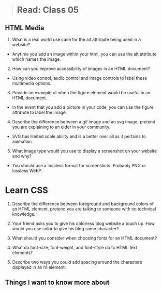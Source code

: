 > # Read: Class 05

## HTML Media

1. What is a real world use case for the alt attribute being used in a website?

* Anytime you add an image within your html, you can use the alt attribute which names the image.

2. How can you improve accessibility of images in an HTML document?

* Using video control, audio control and image controls to label these multimedia options.

3. Provide an example of when the figure element would be useful in an HTML document.

* In the event that you add a picture in your code, you can use the figure attribute to label the image.

4. Describe the difference between a gif image and an svg image, pretend you are explaining to an elder in your community.

* SVG has limited scale ability and is a better over all as it pertains to animation. 

5. What image type would you use to display a screenshot on your website and why?

* You should use a lossless format for screenshots.  Probably PNG or lossless WebP.

# Learn CSS

1. Describe the difference between foreground and background colors of an HTML element, pretend you are talking to someone with no technical knowledge.

2. Your friend asks you to give his colorless blog website a touch up. How would you use color to give his blog some character?

3. What should you consider when choosing fonts for an HTML document?

4. What do font-size, font-weight, and font-style do to HTML text elements?

5. Describe two ways you could add spacing around the characters displayed in an h1 element.

## Things I want to know more about